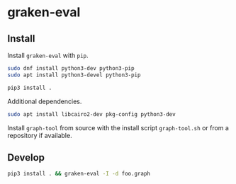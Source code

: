 # graken-eval

## Install

Install `graken-eval` with `pip`.

```sh
sudo dnf install python3-dev python3-pip
sudo apt install python3-devel python3-pip

pip3 install .
```

Additional dependencies.

```sh
sudo apt install libcairo2-dev pkg-config python3-dev
```

Install `graph-tool` from source with the install script `graph-tool.sh` or from a repository if available.

## Develop

```sh
pip3 install . && graken-eval -I -d foo.graph
```
